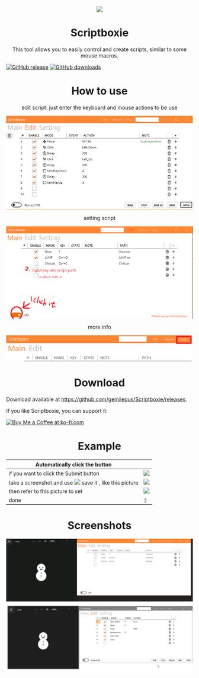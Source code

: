 <p align="center">
<img align="center" src="Metro/package.ico" />
</p>

<h1 align="center">Scriptboxie</h1>
<p align="center">This tool allows you to easily control and create scripts, similar to some mouse macros.</p>

[![GitHub release](https://img.shields.io/github/release/gemilepus/Scriptboxie.svg)](https://github.com/gemilepus/Scriptboxie/releases) 
[![GitHub downloads](https://img.shields.io/github/downloads/gemilepus/Scriptboxie/total)](https://github.com/gemilepus/Scriptboxie/releases) 

<h1 align="center">How to use</h1>
<p align="center">edit script: just enter the keyboard and mouse actions to be use</p>
<p align="center">
 <img align="center" alt="Main" src="doc2.png" />
</p>
<p align="center">setting script </p>
<p align="center">
 <img align="center" alt="Main" src="doc1.png" />
</p>
<p align="center">more info</p>
<p align="center">
 <img align="center" alt="Edit" src="documentation.png" />
</p>

<h1 align="center">Download</h1>

Download available at <https://github.com/gemilepus/Scriptboxie/releases>.

If you like Scriptboxie, you can support it:

<a href='https://ko-fi.com/R6R8IQ1MD' target='_blank'><img height='36' style='border:0px;height:36px;' src='https://storage.ko-fi.com/cdn/kofi2.png?v=3' border='0' alt='Buy Me a Coffee at ko-fi.com' /></a>

[f1]: https://github.com/gemilepus/Scriptboxie/blob/master/Doc/s1.png
[f2]: https://github.com/gemilepus/Scriptboxie/blob/master/Doc/s2.png
[f3]: https://github.com/gemilepus/Scriptboxie/blob/master/Doc/s3.png
[f4]: https://github.com/gemilepus/Scriptboxie/blob/master/Doc/s4.png
[f5]: https://github.com/gemilepus/Scriptboxie/blob/master/Doc/s5.png

<h1 align="center">Example</h1>

| Automatically click the button |  |
| ------------- | ----------- |
| if you want to click the Submit button | [![][f1]][f1] |
| take a screenshot and use [![][f2]][f2] save it , like this picture| [![][f4]][f4] |
| then refer to this picture to set | [![][f5]][f5] |
| done | :) | 


<h1 align="center">Screenshots</h1>
<p align="center">
 <img align="center" alt="Edit" src="test.gif" />
 <img align="center" alt="Edit" src="test2.gif" />
</p>

<!--
<h1 align="center">Screenshots</h1>
<p align="center">
 <img align="center" alt="Main" src="cover.png" />
</p>
<p align="center">
 <img align="center" alt="Edit" src="cover2.png" />
</p>
-->

